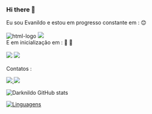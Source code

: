 ### Hi there 👋

Eu sou Evanildo e estou em progresso constante em : :blush:
<br>
<br>
<img src="https://img.shields.io/badge/HTML5-E34F26?style=for-the-badge&logo=html5&logoColor=white" alt="html-logo"/>
<img src="https://img.shields.io/badge/CSS3-1572B6?style=for-the-badge&logo=css3&logoColor=white" />
<br> 
 E em inicialização em :  :dart: :rocket:
 <br>
 <br>
 <img src="https://img.shields.io/badge/JavaScript-F7DF1E?style=for-the-badge&logo=javascript&logoColor=black"/>
 <img src="https://img.shields.io/badge/React_Native-20232A?style=for-the-badge&logo=react&logoColor=61DAFB"/>
 <br>
 <br>
 Contatos :
 <br>
 <p>
 <a href=:"https://www.instagram.com/darknildo">
 <img src="https://img.shields.io/badge/Instagram-E4405F?style=for-the-badge&logo=instagram&logoColor=white"/>
 </a>
 <a href=:"https://www.linkedin.com/in/evanildo-gil-638819242">
 <img src="https://img.shields.io/badge/LinkedIn-0077B5?style=for-the-badge&logo=linkedin&logoColor=white"/>
 </a>
 
 </p>
 
 
 
 
![Darknildo GitHub stats](https://github-readme-stats.vercel.app/api?username=darknildo&show_icons=true&theme=merko)


[![Linguagens](https://github-readme-stats.vercel.app/api/top-langs/?username=darknildo&layout=compact)](https://github.com/darknildo/github-readme-stats)


 
